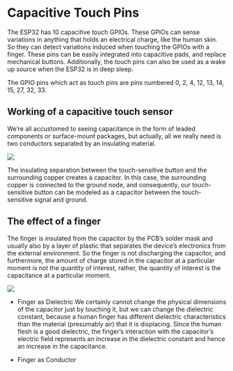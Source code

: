 # Capacitive Touch Pins
The ESP32 has 10 capacitive touch GPIOs. These GPIOs can sense variations in anything that holds an electrical charge, like the human skin. So they can detect variations induced when touching the GPIOs with a finger. These pins can be easily integrated into capacitive pads, and replace mechanical buttons. Additionally, the touch pins can also be used as a wake up source when the ESP32 is in deep sleep.


The GPIO pins which act as touch pins are pins numbered 0, 2, 4, 12, 13, 14, 15, 27, 32, 33.

## Working of a capacitive touch sensor
We’re all accustomed to seeing capacitance in the form of leaded components or surface-mount packages, but actually, all we really need is two conductors separated by an insulating material. 

![](https://www.allaboutcircuits.com/uploads/articles/ICTS_diagram1.JPG)

The insulating separation between the touch-sensitive button and the surrounding copper creates a capacitor. In this case, the surrounding copper is connected to the ground node, and consequently, our touch-sensitive button can be modeled as a capacitor between the touch-sensitive signal and ground.

## The effect of a finger 
The finger is insulated from the capacitor by the PCB’s solder mask and usually also by a layer of plastic that separates the device’s electronics from the external environment. So the finger is not discharging the capacitor, and furthermore, the amount of charge stored in the capacitor at a particular moment is not the quantity of interest, rather, the quantity of interest is the capacitance at a particular moment.

![](https://www.allaboutcircuits.com/uploads/articles/ICTS_diagram2.JPG)

* Finger as Dielectric
We certainly cannot change the physical dimensions of the capacitor just by touching it, but we can change the dielectric constant, because a human finger has different dielectric characteristics than the material (presumably air) that it is displacing. Since the human flesh is a good dielectric, the finger’s interaction with the capacitor’s electric field represents an increase in the dielectric constant and hence an increase in the capacitance.

* Finger as Conductor

